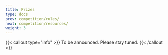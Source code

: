 ```yaml
---
title: Prizes
type: docs
prev: competition/rules/
next: competition/resources/
weight: 3
---
```


{{< callout type="info" >}}
To be announced. Please stay tuned.
{{< /callout >}}
